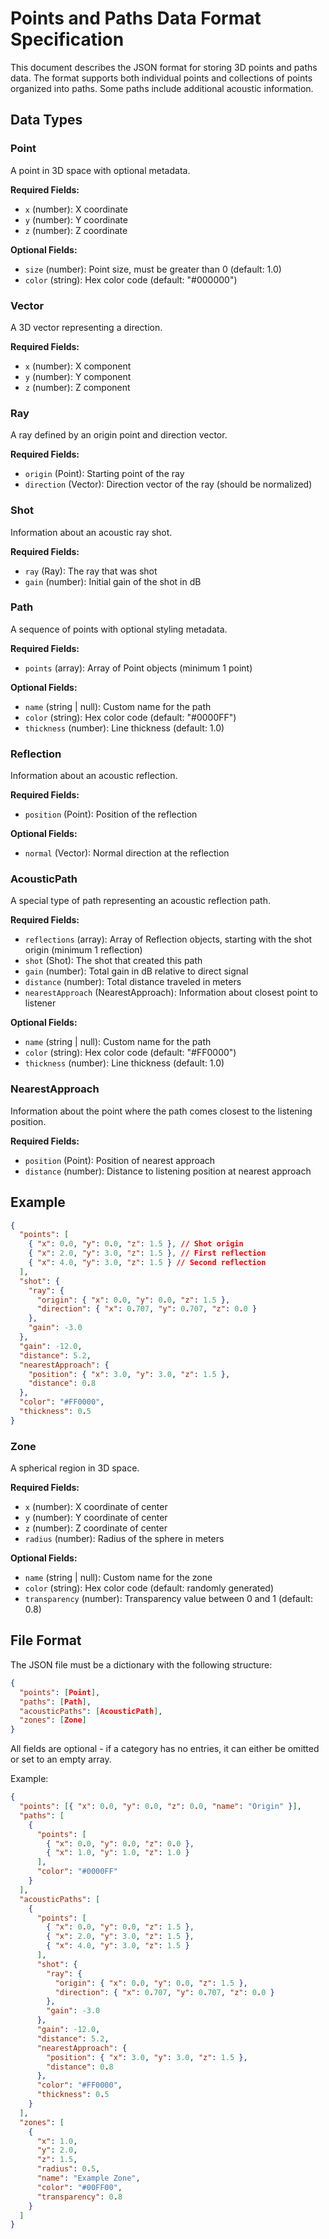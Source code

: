 # Points and Paths Data Format Specification

This document describes the JSON format for storing 3D points and paths data. The format supports both individual points and collections of points organized into paths. Some paths include additional acoustic information.

## Data Types

### Point

A point in 3D space with optional metadata.

**Required Fields:**

- `x` (number): X coordinate
- `y` (number): Y coordinate
- `z` (number): Z coordinate

**Optional Fields:**

- `size` (number): Point size, must be greater than 0 (default: 1.0)
- `color` (string): Hex color code (default: "#000000")

### Vector

A 3D vector representing a direction.

**Required Fields:**

- `x` (number): X component
- `y` (number): Y component
- `z` (number): Z component

### Ray

A ray defined by an origin point and direction vector.

**Required Fields:**

- `origin` (Point): Starting point of the ray
- `direction` (Vector): Direction vector of the ray (should be normalized)

### Shot

Information about an acoustic ray shot.

**Required Fields:**

- `ray` (Ray): The ray that was shot
- `gain` (number): Initial gain of the shot in dB

### Path

A sequence of points with optional styling metadata.

**Required Fields:**

- `points` (array): Array of Point objects (minimum 1 point)

**Optional Fields:**

- `name` (string | null): Custom name for the path
- `color` (string): Hex color code (default: "#0000FF")
- `thickness` (number): Line thickness (default: 1.0)

### Reflection

Information about an acoustic reflection.

**Required Fields:**

- `position` (Point): Position of the reflection

**Optional Fields:**

- `normal` (Vector): Normal direction at the reflection

### AcousticPath

A special type of path representing an acoustic reflection path.

**Required Fields:**

- `reflections` (array): Array of Reflection objects, starting with the shot origin (minimum 1 reflection)
- `shot` (Shot): The shot that created this path
- `gain` (number): Total gain in dB relative to direct signal
- `distance` (number): Total distance traveled in meters
- `nearestApproach` (NearestApproach): Information about closest point to listener

**Optional Fields:**

- `name` (string | null): Custom name for the path
- `color` (string): Hex color code (default: "#FF0000")
- `thickness` (number): Line thickness (default: 1.0)

### NearestApproach

Information about the point where the path comes closest to the listening position.

**Required Fields:**

- `position` (Point): Position of nearest approach
- `distance` (number): Distance to listening position at nearest approach

## Example

```json
{
  "points": [
    { "x": 0.0, "y": 0.0, "z": 1.5 }, // Shot origin
    { "x": 2.0, "y": 3.0, "z": 1.5 }, // First reflection
    { "x": 4.0, "y": 3.0, "z": 1.5 } // Second reflection
  ],
  "shot": {
    "ray": {
      "origin": { "x": 0.0, "y": 0.0, "z": 1.5 },
      "direction": { "x": 0.707, "y": 0.707, "z": 0.0 }
    },
    "gain": -3.0
  },
  "gain": -12.0,
  "distance": 5.2,
  "nearestApproach": {
    "position": { "x": 3.0, "y": 3.0, "z": 1.5 },
    "distance": 0.8
  },
  "color": "#FF0000",
  "thickness": 0.5
}
```

### Zone

A spherical region in 3D space.

**Required Fields:**

- `x` (number): X coordinate of center
- `y` (number): Y coordinate of center
- `z` (number): Z coordinate of center
- `radius` (number): Radius of the sphere in meters

**Optional Fields:**

- `name` (string | null): Custom name for the zone
- `color` (string): Hex color code (default: randomly generated)
- `transparency` (number): Transparency value between 0 and 1 (default: 0.8)

## File Format

The JSON file must be a dictionary with the following structure:

```json
{
  "points": [Point],
  "paths": [Path],
  "acousticPaths": [AcousticPath],
  "zones": [Zone]
}
```

All fields are optional - if a category has no entries, it can either be omitted or set to an empty array.

Example:

```json
{
  "points": [{ "x": 0.0, "y": 0.0, "z": 0.0, "name": "Origin" }],
  "paths": [
    {
      "points": [
        { "x": 0.0, "y": 0.0, "z": 0.0 },
        { "x": 1.0, "y": 1.0, "z": 1.0 }
      ],
      "color": "#0000FF"
    }
  ],
  "acousticPaths": [
    {
      "points": [
        { "x": 0.0, "y": 0.0, "z": 1.5 },
        { "x": 2.0, "y": 3.0, "z": 1.5 },
        { "x": 4.0, "y": 3.0, "z": 1.5 }
      ],
      "shot": {
        "ray": {
          "origin": { "x": 0.0, "y": 0.0, "z": 1.5 },
          "direction": { "x": 0.707, "y": 0.707, "z": 0.0 }
        },
        "gain": -3.0
      },
      "gain": -12.0,
      "distance": 5.2,
      "nearestApproach": {
        "position": { "x": 3.0, "y": 3.0, "z": 1.5 },
        "distance": 0.8
      },
      "color": "#FF0000",
      "thickness": 0.5
    }
  ],
  "zones": [
    {
      "x": 1.0,
      "y": 2.0,
      "z": 1.5,
      "radius": 0.5,
      "name": "Example Zone",
      "color": "#00FF00",
      "transparency": 0.8
    }
  ]
}
```
